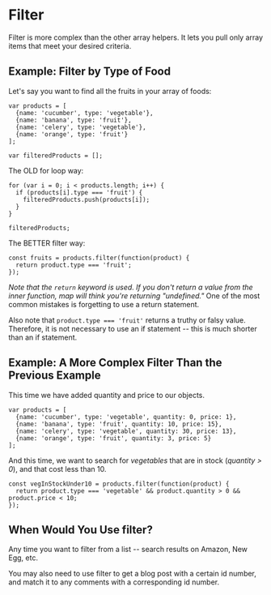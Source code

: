 # Filter

Filter is more complex than the other array helpers. It lets you pull only array items that meet your desired criteria.

## Example: Filter by Type of Food

Let's say you want to find all the fruits in your array of foods:

```
var products = [
  {name: 'cucumber', type: 'vegetable'},
  {name: 'banana', type: 'fruit'},
  {name: 'celery', type: 'vegetable'},
  {name: 'orange', type: 'fruit'}
];

var filteredProducts = [];
```

The OLD for loop way:

```
for (var i = 0; i < products.length; i++) {
  if (products[i].type === 'fruit') {
    filteredProducts.push(products[i]);
  }
}

filteredProducts;
```

The BETTER filter way:

```
const fruits = products.filter(function(product) {
  return product.type === 'fruit';
});
```

*Note that the `return` keyword is used. If you don't return a value from the inner function, map will think you're returning "undefined."* One of the most common mistakes is forgetting to use a return statement.

Also note that `product.type === 'fruit'` returns a truthy or falsy value. Therefore, it is not necessary to use an if statement -- this is much shorter than an if statement.


## Example: A More Complex Filter Than the Previous Example

This time we have added quantity and price to our objects.

```
var products = [
  {name: 'cucumber', type: 'vegetable', quantity: 0, price: 1},
  {name: 'banana', type: 'fruit', quantity: 10, price: 15},
  {name: 'celery', type: 'vegetable', quantity: 30, price: 13},
  {name: 'orange', type: 'fruit', quantity: 3, price: 5}
];
```

And this time, we want to search for *vegetables* that are in stock (*quantity > 0*), and that cost less than 10.

```
const vegInStockUnder10 = products.filter(function(product) {
  return product.type === 'vegetable' && product.quantity > 0 && product.price < 10;
});
```



## When Would You Use filter?

Any time you want to filter from a list -- search results on Amazon, New Egg, etc.

You may also need to use filter to get a blog post with a certain id number, and match it to any comments with a corresponding id number.